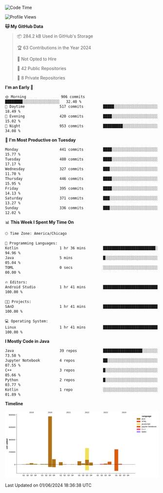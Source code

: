 <!--START_SECTION:waka-->
![Code Time](http://img.shields.io/badge/Code%20Time-419%20hrs%2012%20mins-blue)

![Profile Views](http://img.shields.io/badge/Profile%20Views-14-blue)

**🐱 My GitHub Data** 

> 📦 284.2 kB Used in GitHub's Storage 
 > 
> 🏆 63 Contributions in the Year 2024
 > 
> 🚫 Not Opted to Hire
 > 
> 📜 42 Public Repositories 
 > 
> 🔑 8 Private Repositories 
 > 
**I'm an Early 🐤** 

```text
🌞 Morning                906 commits         ████████░░░░░░░░░░░░░░░░░   32.40 % 
🌆 Daytime                517 commits         █████░░░░░░░░░░░░░░░░░░░░   18.49 % 
🌃 Evening                420 commits         ████░░░░░░░░░░░░░░░░░░░░░   15.02 % 
🌙 Night                  953 commits         █████████░░░░░░░░░░░░░░░░   34.08 % 
```
📅 **I'm Most Productive on Tuesday** 

```text
Monday                   441 commits         ████░░░░░░░░░░░░░░░░░░░░░   15.77 % 
Tuesday                  480 commits         ████░░░░░░░░░░░░░░░░░░░░░   17.17 % 
Wednesday                327 commits         ███░░░░░░░░░░░░░░░░░░░░░░   11.70 % 
Thursday                 446 commits         ████░░░░░░░░░░░░░░░░░░░░░   15.95 % 
Friday                   395 commits         ████░░░░░░░░░░░░░░░░░░░░░   14.13 % 
Saturday                 371 commits         ███░░░░░░░░░░░░░░░░░░░░░░   13.27 % 
Sunday                   336 commits         ███░░░░░░░░░░░░░░░░░░░░░░   12.02 % 
```


📊 **This Week I Spent My Time On** 

```text
🕑︎ Time Zone: America/Chicago

💬 Programming Languages: 
Kotlin                   1 hr 36 mins        ████████████████████████░   94.96 % 
Java                     5 mins              █░░░░░░░░░░░░░░░░░░░░░░░░   05.04 % 
TOML                     0 secs              ░░░░░░░░░░░░░░░░░░░░░░░░░   00.00 % 

🔥 Editors: 
Android Studio           1 hr 41 mins        █████████████████████████   100.00 % 

🐱‍💻 Projects: 
SAnD                     1 hr 41 mins        █████████████████████████   100.00 % 

💻 Operating System: 
Linux                    1 hr 41 mins        █████████████████████████   100.00 % 
```

**I Mostly Code in Java** 

```text
Java                     39 repos            ██████████████████░░░░░░░   73.58 % 
Jupyter Notebook         4 repos             ██░░░░░░░░░░░░░░░░░░░░░░░   07.55 % 
C++                      3 repos             █░░░░░░░░░░░░░░░░░░░░░░░░   05.66 % 
Python                   2 repos             █░░░░░░░░░░░░░░░░░░░░░░░░   03.77 % 
Kotlin                   1 repo              ░░░░░░░░░░░░░░░░░░░░░░░░░   01.89 % 
```



**Timeline**

![Lines of Code chart](https://raw.githubusercontent.com/phanijsp/phanijsp/main/assets/bar_graph.png)


 Last Updated on 01/06/2024 18:36:38 UTC
<!--END_SECTION:waka-->
